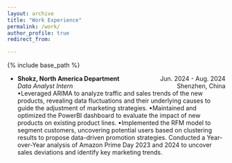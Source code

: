 ```yaml
---
layout: archive
title: "Work Experience"
permalink: /work/
author_profile: true
redirect_from:

---
```


{% include base_path %} 


* **Shokz, North America Department**
  <span style="float: right;">Jun. 2024 - Aug. 2024</span>  
  *Data Analyst Intern*
  <span style="float: right;">Shenzhen, China</span>  
▪Leveraged ARIMA to analyze traffic and sales trends of the new products, revealing data fluctuations and their underlying causes to guide the adjustment of marketing strategies.
▪Maintained and optimized the PowerBI dashboard to evaluate the impact of new products on existing product lines.
▪Implemented the RFM model to segment customers, uncovering potential users based on clustering results to propose data-driven promotion strategies.
Conducted a Year-over-Year analysis of Amazon Prime Day 2023 and 2024 to uncover sales deviations and identify key marketing trends.
